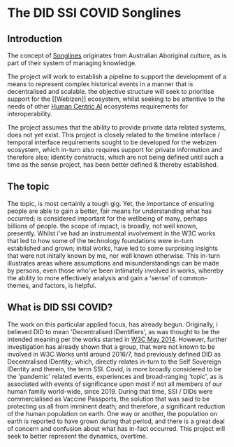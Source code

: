 # The DID SSI COVID Songlines

## Introduction

The concept of [Songlines](https://en.wikipedia.org/wiki/Songline) originates from Australian Aboriginal culture, as is part of their system of managing knowledge. 

The project will work to establish a pipeline to support the development of a means to represent complex historical events in a manner that is decentralised and scalable.  the objective structure will seek to prioritise support for the [[Webizen]] ecosystem, whilst seeking to be attentive to the needs of other [Human Centric AI](humancentricai.org) ecosystems requirements for interoperability. 

The project assumes that the ability to provide private data related systems, does not yet exist.  This project is closely related to the timeline interface / temporal interface requirements sought to be developed for the webizen ecosystem, which in-turn also requires support for private information and therefore also; identity constructs, which are not being defined until such a time as the sense project, has been better defined & thereby established.

## The topic

The topic, is most certainly a tough gig.  Yet, the importance of ensuring people are able to gain a better, fair means for understanding what has occurred; is considered important for the wellbeing of many, perhaps billions of people.  the scope of impact, is broadly, not well known, presently.   Whilst i've had an instrumental involvement in the W3C works that led to how some of the technology foundations were in-turn established and grown; initial works, have led to some surprising insights that were not initally known by me, nor well known otherwise.  This in-turn illustrates areas where assumptions and misunderstandings can be made by persons, even those who've been intimately involved in works, whereby the ability to more effectively analysis and gain a 'sense' of common-themes, and factors, is helpful. 

## What is DID SSI COVID? 

The work on this particular applied focus, has already begun.  Originally, i believed DID to mean 'Decentralised IDentifiers', as was thought to be the intended meaning per the works started in [W3C May 2014](https://lists.w3.org/Archives/Public/public-webpayments/2014May/0033.html). However, further investigation has already shown that a group, that were not known to be involved in W3C Works until around 2016/7, had previously defined DID as Decentralised IDentity; which, directly relates in-turn to the Self Sovereign IDentity and therein, the term SSI.   Covid, is more broadly considered to be the 'pandemic' related events, experiences and broad-ranging 'topic', as is associated with events of significance upon most if not all members of our human family world-wide, since 2019. During that time, SSI / DIDs were commercialised as Vaccine Passports, the solution that was said to be protecting us all from imminent death; and therefore, a significant reduction of the human population on earth.   One way or another, the population on earth is reported to have grown during that period, and there is a great deal of concern and confusion about what has in-fact occurred.  This project will seek to better represent the dynamics, overtime.